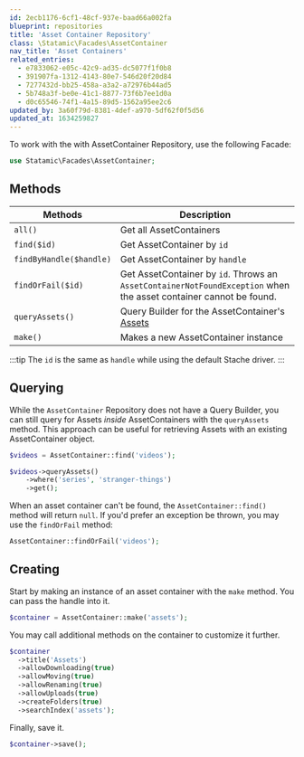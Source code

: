 ```yaml
---
id: 2ecb1176-6cf1-48cf-937e-baad66a002fa
blueprint: repositories
title: 'Asset Container Repository'
class: \Statamic\Facades\AssetContainer
nav_title: 'Asset Containers'
related_entries:
  - e7833062-e05c-42c9-ad35-dc5077f1f0b8
  - 391907fa-1312-4143-80e7-546d20f20d84
  - 7277432d-bb25-458a-a3a2-a72976b44ad5
  - 5b748a3f-be0e-41c1-8877-73f6b7ee1d0a
  - d0c65546-74f1-4a15-89d5-1562a95ee2c6
updated_by: 3a60f79d-8381-4def-a970-5df62f0f5d56
updated_at: 1634259827
---
```

To work with the with AssetContainer Repository, use the following Facade:

```php
use Statamic\Facades\AssetContainer;
```

## Methods

| Methods | Description |
| ------- | ----------- |
| `all()` | Get all AssetContainers |
| `find($id)` | Get AssetContainer by `id` |
| `findByHandle($handle)` | Get AssetContainer by `handle` |
| `findOrFail($id)` | Get AssetContainer by `id`. Throws an `AssetContainerNotFoundException` when the asset container cannot be found. |
| `queryAssets()` | Query Builder for the AssetContainer's [Assets](/repositories/asset-repository) |
| `make()` | Makes a new AssetContainer instance |

:::tip
The `id` is the same as `handle` while using the default Stache driver.
:::

## Querying

While the `AssetContainer` Repository does not have a Query Builder, you can still query for Assets _inside_ AssetContainers with the `queryAssets` method. This approach can be useful for retrieving Assets with an existing AssetContainer object.

```php
$videos = AssetContainer::find('videos');

$videos->queryAssets()
    ->where('series', 'stranger-things')
    ->get();
```

When an asset container can't be found, the `AssetContainer::find()` method will return `null`. If you'd prefer an exception be thrown, you may use the `findOrFail` method:

```php
AssetContainer::findOrFail('videos');
```

## Creating

Start by making an instance of an asset container with the `make` method. You can pass the handle into it.

```php
$container = AssetContainer::make('assets');
```

You may call additional methods on the container to customize it further.

```php
$container
  ->title('Assets')
  ->allowDownloading(true)
  ->allowMoving(true)
  ->allowRenaming(true)
  ->allowUploads(true)
  ->createFolders(true)
  ->searchIndex('assets');
```

Finally, save it.

```php
$container->save();
```
